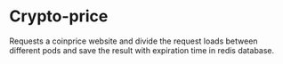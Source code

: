# Crypto-price
Requests a coinprice website and divide the request loads between different pods and save the result with expiration time in redis database.
